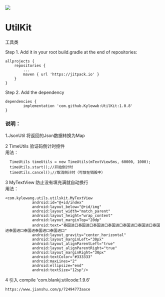 [![](https://jitpack.io/v/Kylewwb/UtilKit.svg)](https://jitpack.io/#Kylewwb/UtilKit)


# UtilKit
工具类

Step 1. Add it in your root build.gradle at the end of repositories:

	allprojects {
		repositories {
			...
			maven { url 'https://jitpack.io' }
		}
	}
Step 2. Add the dependency

	dependencies {
	        implementation 'com.github.Kylewwb:UtilKit:1.0.8'
	}


### 说明： 

1.JsonUtil 将返回的Json数据转换为Map <br>

2 TimeUtils 验证码倒计时控件 <br>
用法：
```Android
  TimeUtils timeUtils = new TimeUtils(mTextViewSms, 60000, 1000);
  timeUtils.start();//开始倒计时
  timeUtils.cancel();//取消倒计时（可放在销毁中）
```

3 MyTextView 防止没有填充满就自动换行<br>
用法：
```Android
<com.kylewang.utils.utilskit.MyTextView
            android:id="@+id/index"
            android:layout_below="@+id/img"
            android:layout_width="match_parent"
            android:layout_height="wrap_content"
            android:layout_marginTop="20dp"
            android:text="泰国进口泰国进口泰国进口泰国进口泰国进口泰国进口泰国进泰国进口泰国进泰国进口泰国进口"
            android:layout_gravity="center_horizontal"
            android:layout_marginLeft="30px"
            android:layout_alignParentLeft="true"
            android:layout_alignParentRight="true"
            android:layout_marginRight="30px"
            android:textColor="#333333"
            android:maxLines="2"
            android:ellipsize="end"
            android:textSize="12sp"/>
```
4  引入 compile 'com.blankj:utilcode:1.9.6' <br>

	https://www.jianshu.com/p/72494773aace

	    

